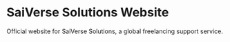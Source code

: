 # SaiVerse Solutions Website

Official website for SaiVerse Solutions, a global freelancing support service.